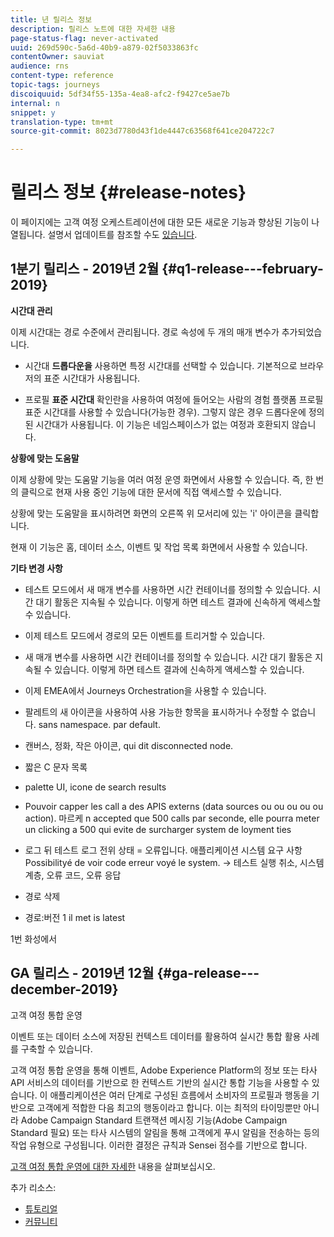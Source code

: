 ```yaml
---
title: 년 릴리스 정보
description: 릴리스 노트에 대한 자세한 내용
page-status-flag: never-activated
uuid: 269d590c-5a6d-40b9-a879-02f5033863fc
contentOwner: sauviat
audience: rns
content-type: reference
topic-tags: journeys
discoiquuid: 5df34f55-135a-4ea8-afc2-f9427ce5ae7b
internal: n
snippet: y
translation-type: tm+mt
source-git-commit: 8023d7780d43f1de4447c63568f641ce204722c7

---
```



# 릴리스 정보 {#release-notes}

이 페이지에는 고객 여정 오케스트레이션에 대한 모든 새로운 기능과 향상된 기능이 나열됩니다.
설명서 업데이트를 참조할 수도 [있습니다](../release-notes/documentation-updates.md).

## 1분기 릴리스 - 2019년 2월 {#q1-release---february-2019}

**시간대 관리**

이제 시간대는 경로 수준에서 관리됩니다. 경로 속성에 두 개의 매개 변수가 추가되었습니다.

* 시간대 **드롭다운을** 사용하면 특정 시간대를 선택할 수 있습니다. 기본적으로 브라우저의 표준 시간대가 사용됩니다.

* 프로필 **표준 시간대** 확인란을 사용하여 여정에 들어오는 사람의 경험 플랫폼 프로필 표준 시간대를 사용할 수 있습니다(가능한 경우). 그렇지 않은 경우 드롭다운에 정의된 시간대가 사용됩니다. 이 기능은 네임스페이스가 없는 여정과 호환되지 않습니다.

**상황에 맞는 도움말**

이제 상황에 맞는 도움말 기능을 여러 여정 운영 화면에서 사용할 수 있습니다. 즉, 한 번의 클릭으로 현재 사용 중인 기능에 대한 문서에 직접 액세스할 수 있습니다.

상황에 맞는 도움말을 표시하려면 화면의 오른쪽 위 모서리에 있는 &#39;i&#39; 아이콘을 클릭합니다.

현재 이 기능은 홈, 데이터 소스, 이벤트 및 작업 목록 화면에서 사용할 수 있습니다.

**기타 변경 사항**

* 테스트 모드에서 새 매개 변수를 사용하면 시간 컨테이너를 정의할 수 있습니다.  시간 대기 활동은 지속될 수 있습니다. 이렇게 하면 테스트 결과에 신속하게 액세스할 수 있습니다.

* 이제 테스트 모드에서 경로의 모든 이벤트를 트리거할 수 있습니다.


* 새 매개 변수를 사용하면 시간 컨테이너를 정의할 수 있습니다.  시간 대기 활동은 지속될 수 있습니다. 이렇게 하면 테스트 결과에 신속하게 액세스할 수 있습니다.

* 이제 EMEA에서 Journeys Orchestration을 사용할 수 있습니다.

* 팔레트의 새 아이콘을 사용하여 사용 가능한 항목을 표시하거나 수정할 수 없습니다. sans namespace. par default.

* 캔버스, 정화, 작은 아이콘, qui dit disconnected node.

* 짧은 C 문자 목록

* palette UI, icone de search results

* Pouvoir capper les call a des APIS externs (data sources ou ou ou ou ou action). 마르케 n accepted que 500 calls par seconde, elle pourra meter un clicking a 500 qui evite de surcharger system de loyment ties

* 로그 뒤 테스트 로그 전위 상태 = 오류입니다. 애플리케이션 시스템 요구 사항 Possibilityé de voir code erreur voyé le system. -> 테스트 실행 취소, 시스템 계층, 오류 코드, 오류 응답

* 경로 삭제

* 경로:버전 1 il met is latest

1번 화성에서


## GA 릴리스 - 2019년 12월 {#ga-release---december-2019}

고객 여정 통합 운영

이벤트 또는 데이터 소스에 저장된 컨텍스트 데이터를 활용하여 실시간 통합 활용 사례를 구축할 수 있습니다.

고객 여정 통합 운영을 통해 이벤트, Adobe Experience Platform의 정보 또는 타사 API 서비스의 데이터를 기반으로 한 컨텍스트 기반의 실시간 통합 기능을 사용할 수 있습니다. 이 애플리케이션은 여러 단계로 구성된 흐름에서 소비자의 프로필과 행동을 기반으로 고객에게 적합한 다음 최고의 행동이라고 합니다. 이는 최적의 타이밍뿐만 아니라 Adobe Campaign Standard 트랜잭션 메시징 기능(Adobe Campaign Standard 필요) 또는 타사 시스템의 알림을 통해 고객에게 푸시 알림을 전송하는 등의 작업 유형으로 구성됩니다. 이러한 결정은 규칙과 Sensei 점수를 기반으로 합니다.

[고객 여정 통합 운영에 대한 자세한](../action/working-with-adobe-campaign.md) 내용을 살펴보십시오.

추가 리소스:

* [튜토리얼](https://docs.adobe.com/content/help/en/platform-learn/tutorials/journey-orchestration/introduction.html)
* [커뮤니티](https://www.adobe.com/go/journeyorchestrationcommunity)